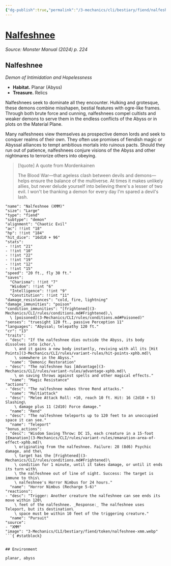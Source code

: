 ```yaml
---
{"dg-publish":true,"permalink":"/3-mechanics/cli/bestiary/fiend/nalfeshnee-xmm/","tags":["ttrpg-cli/compendium/src/5e/xmm","ttrpg-cli/monster/cr/13","ttrpg-cli/monster/environment/abyss","ttrpg-cli/monster/environment/planar","ttrpg-cli/monster/size/large","ttrpg-cli/monster/type/fiend/demon"],"noteIcon":""}
---
```


# [Nalfeshnee](3-Mechanics\CLI\bestiary\fiend/nalfeshnee-xmm.md)
*Source: Monster Manual (2024) p. 224*  

## Nalfeshnee

*Demon of Intimidation and Hopelessness*

- **Habitat.** Planar (Abyss)  
- **Treasure.** Relics  

Nalfeshnees seek to dominate all they encounter. Hulking and grotesque, these demons combine misshapen, bestial features with ogre-like frames. Through both brute force and cunning, nalfeshnees compel cultists and weaker demons to serve them in the endless conflicts of the Abyss or in plots on the Material Plane.

Many nalfeshnees view themselves as prospective demon lords and seek to conquer realms of their own. They often use promises of fiendish magic or Abyssal alliances to tempt ambitious mortals into ruinous pacts. Should they run out of patience, nalfeshnees conjure visions of the Abyss and other nightmares to terrorize others into obeying.

> [!quote] A quote from Mordenkainen  
> 
> The Blood War—that ageless clash between devils and demons—helps ensure the balance of the multiverse. At times it makes unlikely allies, but never delude yourself into believing there's a lesser of two evil. I won't be thanking a demon for every day I'm spared a devil's lash.


```statblock
"name": "Nalfeshnee (XMM)"
"size": "Large"
"type": "fiend"
"subtype": "demon"
"alignment": "Chaotic Evil"
"ac": !!int "18"
"hp": !!int "184"
"hit_dice": "16d10 + 96"
"stats":
- !!int "21"
- !!int "10"
- !!int "22"
- !!int "19"
- !!int "12"
- !!int "15"
"speed": "20 ft., fly 30 ft."
"saves":
  "Charisma": !!int "7"
  "Wisdom": !!int "6"
  "Intelligence": !!int "9"
  "Constitution": !!int "11"
"damage_resistances": "cold, fire, lightning"
"damage_immunities": "poison"
"condition_immunities": "[frightened](3-Mechanics/CLI/rules/conditions.md#Frightened),\
  \ [poisoned](3-Mechanics/CLI/rules/conditions.md#Poisoned)"
"senses": "truesight 120 ft., passive Perception 11"
"languages": "Abyssal; telepathy 120 ft."
"cr": "13"
"traits":
- "desc": "If the nalfeshnee dies outside the Abyss, its body dissolves into ichor,\
    \ and it gains a new body instantly, reviving with all its [Hit Points](3-Mechanics/CLI/rules/variant-rules/hit-points-xphb.md)\
    \ somewhere in the Abyss."
  "name": "Demonic Restoration"
- "desc": "The nalfeshnee has [Advantage](3-Mechanics/CLI/rules/variant-rules/advantage-xphb.md)\
    \ on saving throws against spells and other magical effects."
  "name": "Magic Resistance"
"actions":
- "desc": "The nalfeshnee makes three Rend attacks."
  "name": "Multiattack"
- "desc": "Melee Attack Roll: +10, reach 10 ft. Hit: 16 (2d10 + 5) Slashing\
    \ damage plus 11 (2d10) Force damage."
  "name": "Rend"
- "desc": "The nalfeshnee teleports up to 120 feet to an unoccupied space it can see."
  "name": "Teleport"
"bonus_actions":
- "desc": "Wisdom Saving Throw: DC 15, each creature in a 15-foot [Emanation](3-Mechanics/CLI/rules/variant-rules/emanation-area-of-effect-xphb.md)\
    \ originating from the nalfeshnee. Failure: 28 (8d6) Psychic damage, and the\
    \ target has the [Frightened](3-Mechanics/CLI/rules/conditions.md#Frightened)\
    \ condition for 1 minute, until it takes damage, or until it ends its turn with\
    \ the nalfeshnee out of line of sight. Success: The target is immune to this\
    \ nalfeshnee's Horror Nimbus for 24 hours."
  "name": "Horror Nimbus (Recharge 5-6)"
"reactions":
- "desc": "Trigger: Another creature the nalfeshnee can see ends its move within 120\
    \ feet of the nalfeshnee. _Response:_ The nalfeshnee uses Teleport, but its destination\
    \ space must be within 10 feet of the triggering creature."
  "name": "Pursuit"
"source":
- "XMM"
"image": "3-Mechanics/CLI/bestiary/fiend/token/nalfeshnee-xmm.webp"
```{ #statblock}


## Environment

planar, abyss